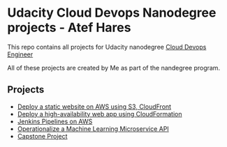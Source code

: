 # Udacity Cloud Devops Nanodegree projects - Atef Hares
This repo contains all projects for Udacity nanodegree [Cloud Devops Engineer](https://www.udacity.com/course/cloud-dev-ops-nanodegree--nd9991)

All of these projects are created by Me as part of the nandegree program.

## Projects
- [Deploy a static website on AWS using S3, CloudFront](https://github.com/atefhares/udacity_cloud_devops_nanodegree/tree/master/deploy%20static%20website%20on%20s3%20and%20cloudfront)
- [Deploy a high-availability web app using CloudFormation](https://github.com/atefhares/udacity_cloud_devops_nanodegree/tree/master/Deploy%20a%20high-availability%20web%20app%20using%20CloudFormation)
- [Jenkins Pipelines on AWS](https://github.com/atefhares/udacity_cloud_devops_nanodegree/tree/master/jenkins%20pipelines%20on%20AWS)
- [Operationalize a Machine Learning Microservice API](https://github.com/atefhares/Udacity_Operationalize_a_Machine_Learning_Microservice_API)
- [Capstone Project](https://github.com/atefhares/Udacity_DevOps_Nanodegree_Capstone_Project)
